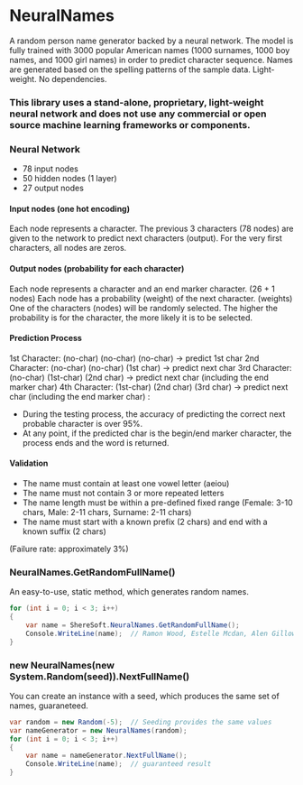 # NeuralNames
A random person name generator backed by a neural network.  The model is fully trained with 3000 popular American names (1000 surnames, 1000 boy names, and 1000 girl names) in order to predict character sequence. Names are generated based on the spelling patterns of the sample data. Light-weight. No dependencies. 

### This library uses a stand-alone, proprietary, light-weight neural network and does not use any commercial or open source machine learning frameworks or components.

### Neural Network
* 78 input nodes
* 50 hidden nodes (1 layer)
* 27 output nodes

#### Input nodes (one hot encoding)
Each node represents a character. The previous 3 characters (78 nodes) are given to the network to predict next characters (output).
For the very first characters, all nodes are zeros. 

#### Output nodes (probability for each character)
Each node represents a character and an end marker character. (26 + 1 nodes)
Each node has a probability (weight) of the next character. (weights)
One of the characters (nodes) will be randomly selected.
The higher the probability is for the character, the more likely it is to be selected.

#### Prediction Process
1st Character: (no-char) (no-char) (no-char) -> predict 1st char
2nd Character: (no-char) (no-char) (1st char) -> predict next char
3rd Character: (no-char) (1st-char) (2nd char) -> predict next char (including the end marker char)
4th Character: (1st-char) (2nd char) (3rd char) -> predict next char (including the end marker char)
:

* During the testing process, the accuracy of predicting the correct next probable character is over 95%.
* At any point, if the predicted char is the begin/end marker character, the process ends and the word is returned.

#### Validation
* The name must contain at least one vowel letter (aeiou)
* The name must not contain 3 or more repeated letters
* The name length must be within a pre-defined fixed range (Female: 3-10 chars, Male: 2-11 chars, Surname: 2-11 chars)  
* The name must start with a known prefix (2 chars) and end with a known suffix (2 chars) 

(Failure rate: approximately 3%)


### NeuralNames.GetRandomFullName()
An easy-to-use, static method, which generates random names.
``` csharp
for (int i = 0; i < 3; i++)
{
    var name = ShereSoft.NeuralNames.GetRandomFullName();
    Console.WriteLine(name);  // Ramon Wood, Estelle Mcdan, Alen Gillowell (different names)
}
```

### new NeuralNames(new System.Random(seed)).NextFullName()
You can create an instance with a seed, which produces the same set of names, guaraneteed.
``` csharp
var random = new Random(-5);  // Seeding provides the same values
var nameGenerator = new NeuralNames(random);
for (int i = 0; i < 3; i++)
{
    var name = nameGenerator.NextFullName();
    Console.WriteLine(name);  // guaranteed result
}
```
